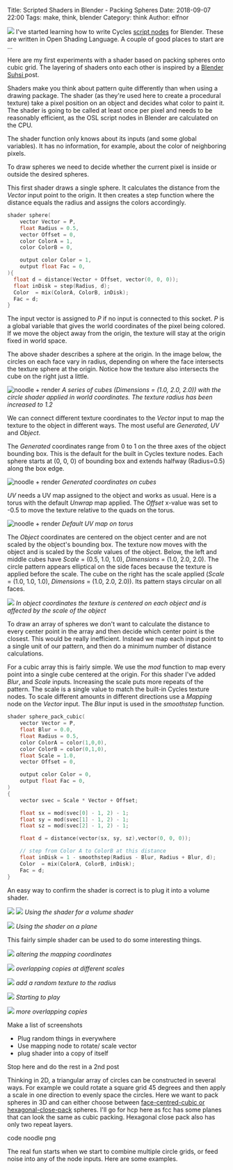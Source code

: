 Title: Scripted Shaders in Blender - Packing Spheres
Date: 2018-09-07 22:00
Tags: make, think, blender
Category: think
Author: elfnor

![](assets/blender_osl_shaders-53a4a.png)
I've started learning how to write Cycles [script nodes]() for Blender. These are written in Open Shading Language. A couple of good places to start are ...

Here are my first experiments with a shader based on packing spheres onto cubic grid. The layering of shaders onto each other is inspired by a [Blender Suhsi ](https://blendersushi.blogspot.com/2013/08/osl-disk-grid.html) post.

Shaders make you think about pattern quite differently than when using a drawing package. The shader (as they're used here to create a procedural texture) take a pixel position on an object and decides what color to paint it. The shader is going to be called at least once per pixel and needs to be reasonably efficient, as the OSL script nodes in Blender are calculated on the CPU.

The shader function only knows about its inputs (and some global variables). It has no information, for example, about the color of neighboring pixels.

To draw spheres we need to decide whether the current pixel is inside or outside the desired spheres.

This first shader draws a single sphere. It calculates the distance from the *Vector* input point to the origin. It then creates a step function where the distance equals the radius and assigns the colors accordingly.

```C
shader sphere(
    vector Vector = P,    
    float Radius = 0.5,
    vector Offset = 0,
    color ColorA = 1,
    color ColorB = 0,

    output color Color = 1,
    output float Fac = 0,
){
  float d = distance(Vector + Offset, vector(0, 0, 0));
  float inDisk = step(Radius, d);
  Color  = mix(ColorA, ColorB, inDisk);
  Fac = d;
}
```

The input vector is assigned to *P* if no input is connected to this socket. *P* is a global variable that gives the world coordinates of the pixel being colored. If we move the object away from the origin, the texture will stay at the origin fixed in world space.

The above shader describes a sphere at the origin. In the image below, the circles on each face vary in radius, depending on where the face intersects the texture sphere at the origin. Notice how the texture also intersects the cube on the right just a little.

![noodle + render](assets/blender_osl_shaders-b2b2a.png)
*A series of cubes (Dimensions = (1.0, 2.0, 2.0)) with the circle shader applied in world coordinates. The texture radius has been increased to 1.2*

We can connect different texture coordinates to the *Vector* input to map the texture to the object in different ways. The most useful are *Generated*, *UV* and *Object*.

The *Generated* coordinates range from 0 to 1 on the three axes of the object bounding box. This is the default for the built in Cycles texture nodes. Each sphere starts at (0, 0, 0) of bounding box and extends halfway (Radius=0.5) along the box edge.

![noodle + render](assets/blender_osl_shaders-d3538.png)
*Generated coordinates on cubes*

*UV* needs a UV map assigned to the object and works as usual. Here is a torus with the default *Unwrap* map applied. The *Offset* x-value was set to -0.5 to move the texture relative to the quads on the torus.

![noodle + render](assets/blender_osl_shaders-63118.png)
*Default UV map on torus*

The *Object* coordinates are centered on the object center and are not scaled by the object's bounding box. The texture now moves with the object and is scaled by the *Scale* values of the object. Below, the left and middle cubes have *Scale* = (0.5, 1.0, 1.0), *Dimensions* = (1.0, 2.0, 2.0). The circle pattern appears elliptical on the side faces because the texture is applied before the scale. The cube on the right has the scale applied (*Scale* = (1.0, 1.0, 1.0), *Dimensions* = (1.0, 2.0, 2.0)). Its pattern stays circular on all faces.

![](assets/blender_osl_shaders-79d3d.png)
*In object coordinates the texture is centered on each object and is affected by the scale of the object*

To draw an array of spheres we don't want to calculate the distance to every center point in the array and then decide which center point is the closest. This would be really inefficient. Instead we map each input point to a single unit of our pattern, and then do a minimum number of distance calculations.

For a cubic array this is fairly simple. We use the *mod* function to map every point into a single cube centered at the origin. For this shader I've added *Blur*, and *Scale* inputs. Increasing the scale puts more repeats of the pattern. The scale is a single value to match the built-in Cycles texture nodes. To scale different amounts in different directions use a *Mapping* node on the *Vector* input. The *Blur* input is used in the *smoothstep* function.

```C
shader sphere_pack_cubic(  
    vector Vector = P,
    float Blur = 0.0,
    float Radius = 0.5,
    color ColorA = color(1,0,0),
    color ColorB = color(0,1,0),
    float Scale = 1.0,
    vector Offset = 0,

    output color Color = 0,  
    output float Fac = 0,
)  
{  
    vector svec = Scale * Vector + Offset;

    float sx = mod(svec[0] - 1, 2) - 1;  
    float sy = mod(svec[1] - 1, 2) - 1;   
    float sz = mod(svec[2] - 1, 2) - 1;  

    float d = distance(vector(sx, sy, sz),vector(0, 0, 0));  

    // step from Color A to ColorB at this distance
    float inDisk = 1 - smoothstep(Radius - Blur, Radius + Blur, d);
    Color  = mix(ColorA, ColorB, inDisk);
    Fac = d;  
}
```

An easy way to confirm the shader is correct is to plug it into a volume shader.


![](assets/blender_osl_shaders-337c5.png)
![](assets/blender_osl_shaders-363a9.png)
*Using the shader for a volume shader*

![](assets/blender_osl_shaders-1b914.png)
*Using the shader on a plane*

This fairly simple shader can be used to do some interesting things.

![](assets/blender_osl_shaders-fc058.png)
*altering the mapping coordinates*

![](assets/blender_osl_shaders-7ab75.png)
*overlapping copies at different scales*

![](assets/blender_osl_shaders-d5201.png)
*add a random texture to the radius*

![](assets/blender_osl_shaders-d8d0d.png)
*Starting to play*


![](assets/blender_osl_shaders-2cb67.png)
*more overlapping copies*

Make a list of screenshots

*  Plug random things in everywhere
*  Use mapping node to rotate/ scale vector
*  plug shader into a copy of itself



Stop here and do the rest in a 2nd post

Thinking in 2D, a triangular array of circles can be constructed in several ways. For example we could rotate a square grid 45 degrees and then apply a scale in one direction to evenly space the circles. Here we want to pack spheres in 3D and can either choose between [face-centred-cubic or hexagonal-close-pack](https://en.wikipedia.org/wiki/Close-packing_of_equal_spheres) spheres.
I'll go for hcp here as fcc has some planes that can look the same as cubic packing. Hexagonal close pack also has only two repeat layers.

code
noodle
png

The real fun starts when we start to combine multiple circle grids, or feed noise into any of the node inputs. Here are some examples.
